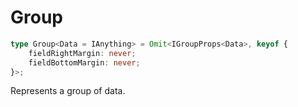# Group

```ts
type Group<Data = IAnything> = Omit<IGroupProps<Data>, keyof {
    fieldRightMargin: never;
    fieldBottomMargin: never;
}>;
```

Represents a group of data.
